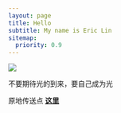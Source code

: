 ```yaml
---
layout: page
title: Hello
subtitle: My name is Eric Lin
sitemap:
  priority: 0.9
---
```


<img src="{{ '/assets/img/pudhina.jpg' | prepend: site.baseurl }}" id="about-img">

<div id="describe-text">
	<p>不要期待光的到来，要自己成为光</p>
	<p>原地传送点 <strong> <a href="https://github.com/ericlin9527.github.io"> 这里</a> </strong></p>
</div>